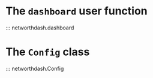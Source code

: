 # The `dashboard` user function

::: networthdash.dashboard

# The `Config` class

::: networthdash.Config

